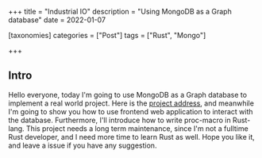 +++
title = "Industrial IO"
description = "Using MongoDB as a Graph database"
date = 2022-01-07

[taxonomies]
categories = ["Post"]
tags = ["Rust", "Mongo"]

+++

## Intro

Hello everyone, today I'm going to use MongoDB as a Graph database to implement a real world project. Here is the [project address](https://github.com/Jacobbishopxy/industrial-io), and meanwhile I'm going to show you how to use frontend web application to interact with the database. Furthermore, I'll introduce how to write proc-macro in Rust-lang. This project needs a long term maintenance, since I'm not a fulltime Rust developer, and I need more time to learn Rust as well. Hope you like it, and leave a issue if you have any suggestion.
